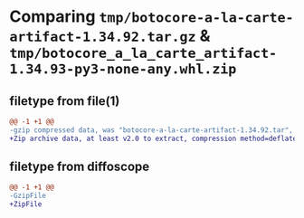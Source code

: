 # Comparing `tmp/botocore-a-la-carte-artifact-1.34.92.tar.gz` & `tmp/botocore_a_la_carte_artifact-1.34.93-py3-none-any.whl.zip`

## filetype from file(1)

```diff
@@ -1 +1 @@
-gzip compressed data, was "botocore-a-la-carte-artifact-1.34.92.tar", last modified: Fri Apr 26 01:01:19 2024, max compression
+Zip archive data, at least v2.0 to extract, compression method=deflate
```

## filetype from diffoscope

```diff
@@ -1 +1 @@
-GzipFile
+ZipFile
```

